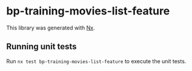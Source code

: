 # bp-training-movies-list-feature

This library was generated with [Nx](https://nx.dev).

## Running unit tests

Run `nx test bp-training-movies-list-feature` to execute the unit tests.

